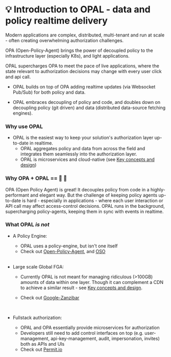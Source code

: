 # <a name="intro"></a>💡 Introduction to OPAL - data and policy realtime delivery
Modern applications are complex, distributed, multi-tenant and run at scale - often creating overwhelming authorization challenges.

OPA (Open-Policy-Agent) brings the power of decoupled policy to the infrastructure layer (especially K8s), and light applications.

OPAL supercharges OPA to meet the pace of live applications, where the state relevant to authorization decisions may change with every user click and api call.

- OPAL builds on top of OPA adding realtime updates (via Websocket Pub/Sub) for both policy and data.

- OPAL embraces decoupling of policy and code, and doubles down on decoupling policy (git driven) and data (distributed data-source fetching engines).

### <a name="why-use-opal"></a> Why use OPAL
- OPAL is the easiest way to keep your solution's authorization layer up-to-date in realtime.
    - OPAL aggregates policy and data from across the field and integrates them seamlessly into the authorization layer.
    - OPAL is microservices and cloud-native (see [Key concepts and design](design.md))

### Why OPA + OPAL == 💪 💜
OPA (Open Policy Agent) is great! It decouples policy from code in a highly-performant and elegant way. But the challenge of keeping policy agents up-to-date is hard - especially in applications - where each user interaction or API call may affect access-control decisions.
OPAL runs in the background, supercharging policy-agents, keeping them in sync with events in realtime.

### What OPAL *is not*
- A Policy Engine:
    - OPAL uses a policy-engine, but isn't one itself
    - Check out <a href="https://www.openpolicyagent.org/" target="_blank">Open-Policy-Agent</a>, and <a href="https://www.osohq.com/" target="_blank">OSO</a>

    </br>
- Large scale Global FGA:
    - Currently OPAL is not meant for managing ridiculous (>100GB) amounts of data  within one layer. Though it can complement a CDN to achieve a similar result - see [Key concepts and design](design.md#"large-scale-fga).
    - Check out <a href="https://research.google/pubs/pub48190/" target="_blank">Google-Zanzibar</a>

         </br>
- Fullstack authorization:
    - OPAL and OPA essentially provide microservices for authorization
    - Developers still need to add control interfaces on top (e.g. user-management, api-key-management, audit, impersonation, invites) both as APIs and UIs
    - Check out <a href="https://permit.io" target="_blank">Permit.io</a>
